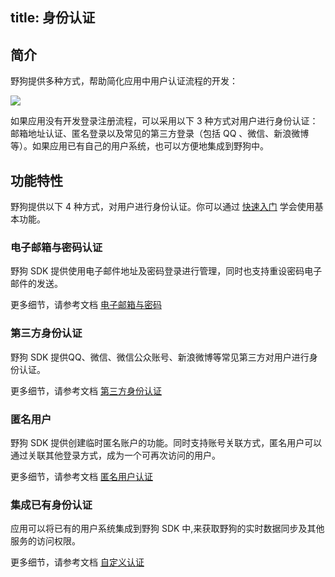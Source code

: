 title: 身份认证
---

## 简介
野狗提供多种方式，帮助简化应用中用户认证流程的开发：

![](http://7u2r36.com1.z0.glb.clouddn.com/wilddog-auth.png)

如果应用没有开发登录注册流程，可以采用以下 3 种方式对用户进行身份认证：邮箱地址认证、匿名登录以及常见的第三方登录（包括 QQ 、微信、新浪微博等）。如果应用已有自己的用户系统，也可以方便地集成到野狗中。


## 功能特性
野狗提供以下 4 种方式，对用户进行身份认证。你可以通过 [快速入门](/quickstart/auth/web.html) 学会使用基本功能。

### 电子邮箱与密码认证

野狗 SDK 提供使用电子邮件地址及密码登录进行管理，同时也支持重设密码电子邮件的发送。

更多细节，请参考文档 [电子邮箱与密码](/guide/auth/web/password.html)

### 第三方身份认证

野狗 SDK 提供QQ、微信、微信公众账号、新浪微博等常见第三方对用户进行身份认证。

更多细节，请参考文档 [第三方身份认证](/guide/auth/web/qq.html)

### 匿名用户

野狗 SDK 提供创建临时匿名账户的功能。同时支持账号关联方式，匿名用户可以通过关联其他登录方式，成为一个可再次访问的用户。

更多细节，请参考文档 [匿名用户认证](/guide/auth/web/anonymous.html)

### 集成已有身份认证

应用可以将已有的用户系统集成到野狗 SDK 中,来获取野狗的实时数据同步及其他服务的访问权限。

更多细节，请参考文档 [自定义认证](/guide/auth/web/custom.html)

